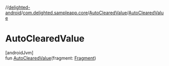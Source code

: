 //[delighted-android](../../../index.md)/[com.delighted.sampleapp.core](../index.md)/[AutoClearedValue](index.md)/[AutoClearedValue](-auto-cleared-value.md)

# AutoClearedValue

[androidJvm]\
fun [AutoClearedValue](-auto-cleared-value.md)(fragment: [Fragment](https://developer.android.com/reference/kotlin/androidx/fragment/app/Fragment.html))
